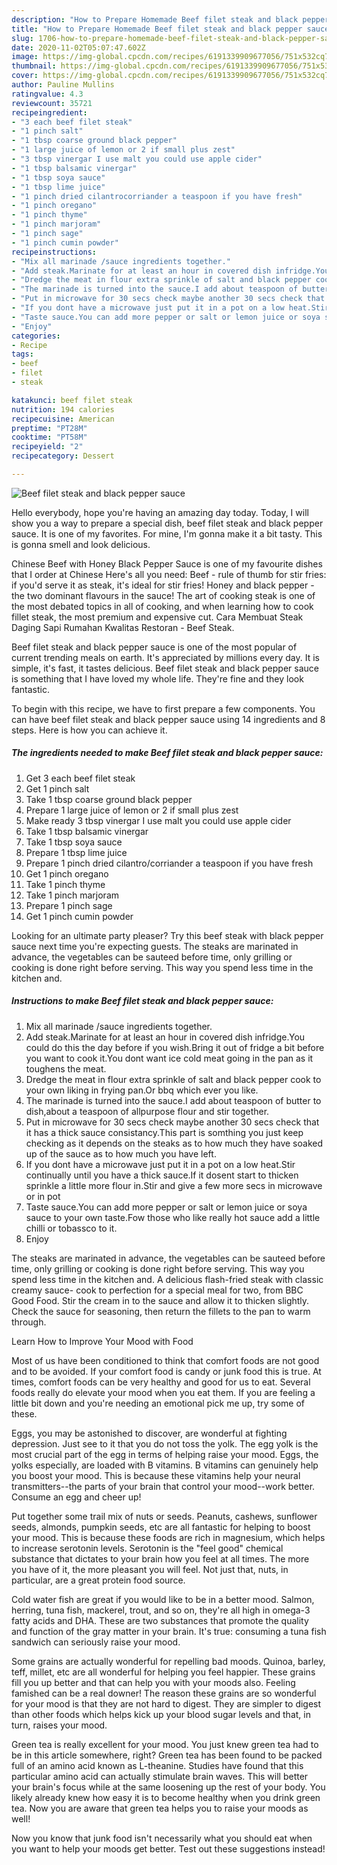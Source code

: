 ```yaml
---
description: "How to Prepare Homemade Beef filet steak and black pepper sauce"
title: "How to Prepare Homemade Beef filet steak and black pepper sauce"
slug: 1706-how-to-prepare-homemade-beef-filet-steak-and-black-pepper-sauce
date: 2020-11-02T05:07:47.602Z
image: https://img-global.cpcdn.com/recipes/6191339909677056/751x532cq70/beef-filet-steak-and-black-pepper-sauce-recipe-main-photo.jpg
thumbnail: https://img-global.cpcdn.com/recipes/6191339909677056/751x532cq70/beef-filet-steak-and-black-pepper-sauce-recipe-main-photo.jpg
cover: https://img-global.cpcdn.com/recipes/6191339909677056/751x532cq70/beef-filet-steak-and-black-pepper-sauce-recipe-main-photo.jpg
author: Pauline Mullins
ratingvalue: 4.3
reviewcount: 35721
recipeingredient:
- "3 each beef filet steak"
- "1 pinch salt"
- "1 tbsp coarse ground black pepper"
- "1 large juice of lemon or 2 if small plus zest"
- "3 tbsp vinergar I use malt you could use apple cider"
- "1 tbsp balsamic vinergar"
- "1 tbsp soya sauce"
- "1 tbsp lime juice"
- "1 pinch dried cilantrocorriander a teaspoon if you have fresh"
- "1 pinch oregano"
- "1 pinch thyme"
- "1 pinch marjoram"
- "1 pinch sage"
- "1 pinch cumin powder"
recipeinstructions:
- "Mix all marinade /sauce ingredients together."
- "Add steak.Marinate for at least an hour in covered dish infridge.You could do this the day before if you wish.Bring it out of fridge a bit before you want to cook it.You dont want ice cold meat going in the pan as it toughens the meat."
- "Dredge the meat in flour extra sprinkle of salt and black pepper cook to your own liking in frying pan.Or bbq which ever you like."
- "The marinade is turned into the sauce.I add about teaspoon of butter to dish,about a teaspoon of allpurpose flour and stir together."
- "Put in microwave for 30 secs check maybe another 30 secs check that it has a thick sauce consistancy.This part is somthing you just keep checking as it depends on the steaks as to how much they have soaked up of the sauce as to how much you have left."
- "If you dont have a microwave just put it in a pot on a low heat.Stir continually until you have a thick sauce.If it dosent start to thicken sprinkle a little more flour in.Stir and give a few more secs in microwave or in pot"
- "Taste sauce.You can add more pepper or salt or lemon juice or soya sauce to your own taste.Fow those who like really hot sauce add a little chilli or tobassco to it."
- "Enjoy"
categories:
- Recipe
tags:
- beef
- filet
- steak

katakunci: beef filet steak 
nutrition: 194 calories
recipecuisine: American
preptime: "PT28M"
cooktime: "PT58M"
recipeyield: "2"
recipecategory: Dessert

---
```



![Beef filet steak and black pepper sauce](https://img-global.cpcdn.com/recipes/6191339909677056/751x532cq70/beef-filet-steak-and-black-pepper-sauce-recipe-main-photo.jpg)

Hello everybody, hope you're having an amazing day today. Today, I will show you a way to prepare a special dish, beef filet steak and black pepper sauce. It is one of my favorites. For mine, I'm gonna make it a bit tasty. This is gonna smell and look delicious.

Chinese Beef with Honey Black Pepper Sauce is one of my favourite dishes that I order at Chinese Here&#39;s all you need: Beef - rule of thumb for stir fries: if you&#39;d serve it as steak, it&#39;s ideal for stir fries! Honey and black pepper - the two dominant flavours in the sauce! The art of cooking steak is one of the most debated topics in all of cooking, and when learning how to cook fillet steak, the most premium and expensive cut. Cara Membuat Steak Daging Sapi Rumahan Kwalitas Restoran - Beef Steak.

Beef filet steak and black pepper sauce is one of the most popular of current trending meals on earth. It's appreciated by millions every day. It is simple, it's fast, it tastes delicious. Beef filet steak and black pepper sauce is something that I have loved my whole life. They're fine and they look fantastic.


To begin with this recipe, we have to first prepare a few components. You can have beef filet steak and black pepper sauce using 14 ingredients and 8 steps. Here is how you can achieve it.

<!--inarticleads1-->

##### The ingredients needed to make Beef filet steak and black pepper sauce:

1. Get 3 each beef filet steak
1. Get 1 pinch salt
1. Take 1 tbsp coarse ground black pepper
1. Prepare 1 large juice of lemon or 2 if small plus zest
1. Make ready 3 tbsp vinergar I use malt you could use apple cider
1. Take 1 tbsp balsamic vinergar
1. Take 1 tbsp soya sauce
1. Prepare 1 tbsp lime juice
1. Prepare 1 pinch dried cilantro/corriander a teaspoon if you have fresh
1. Get 1 pinch oregano
1. Take 1 pinch thyme
1. Take 1 pinch marjoram
1. Prepare 1 pinch sage
1. Get 1 pinch cumin powder


Looking for an ultimate party pleaser? Try this beef steak with black pepper sauce next time you&#39;re expecting guests. The steaks are marinated in advance, the vegetables can be sauteed before time, only grilling or cooking is done right before serving. This way you spend less time in the kitchen and. 

<!--inarticleads2-->

##### Instructions to make Beef filet steak and black pepper sauce:

1. Mix all marinade /sauce ingredients together.
1. Add steak.Marinate for at least an hour in covered dish infridge.You could do this the day before if you wish.Bring it out of fridge a bit before you want to cook it.You dont want ice cold meat going in the pan as it toughens the meat.
1. Dredge the meat in flour extra sprinkle of salt and black pepper cook to your own liking in frying pan.Or bbq which ever you like.
1. The marinade is turned into the sauce.I add about teaspoon of butter to dish,about a teaspoon of allpurpose flour and stir together.
1. Put in microwave for 30 secs check maybe another 30 secs check that it has a thick sauce consistancy.This part is somthing you just keep checking as it depends on the steaks as to how much they have soaked up of the sauce as to how much you have left.
1. If you dont have a microwave just put it in a pot on a low heat.Stir continually until you have a thick sauce.If it dosent start to thicken sprinkle a little more flour in.Stir and give a few more secs in microwave or in pot
1. Taste sauce.You can add more pepper or salt or lemon juice or soya sauce to your own taste.Fow those who like really hot sauce add a little chilli or tobassco to it.
1. Enjoy


The steaks are marinated in advance, the vegetables can be sauteed before time, only grilling or cooking is done right before serving. This way you spend less time in the kitchen and. A delicious flash-fried steak with classic creamy sauce- cook to perfection for a special meal for two, from BBC Good Food. Stir the cream in to the sauce and allow it to thicken slightly. Check the sauce for seasoning, then return the fillets to the pan to warm through. 

Learn How to Improve Your Mood with Food


Most of us have been conditioned to think that comfort foods are not good and to be avoided. If your comfort food is candy or junk food this is true. At times, comfort foods can be very healthy and good for us to eat. Several foods really do elevate your mood when you eat them. If you are feeling a little bit down and you're needing an emotional pick me up, try some of these.

Eggs, you may be astonished to discover, are wonderful at fighting depression. Just see to it that you do not toss the yolk. The egg yolk is the most crucial part of the egg in terms of helping raise your mood. Eggs, the yolks especially, are loaded with B vitamins. B vitamins can genuinely help you boost your mood. This is because these vitamins help your neural transmitters--the parts of your brain that control your mood--work better. Consume an egg and cheer up!

Put together some trail mix of nuts or seeds. Peanuts, cashews, sunflower seeds, almonds, pumpkin seeds, etc are all fantastic for helping to boost your mood. This is because these foods are rich in magnesium, which helps to increase serotonin levels. Serotonin is the "feel good" chemical substance that dictates to your brain how you feel at all times. The more you have of it, the more pleasant you will feel. Not just that, nuts, in particular, are a great protein food source.

Cold water fish are great if you would like to be in a better mood. Salmon, herring, tuna fish, mackerel, trout, and so on, they're all high in omega-3 fatty acids and DHA. These are two substances that promote the quality and function of the gray matter in your brain. It's true: consuming a tuna fish sandwich can seriously raise your mood. 

Some grains are actually wonderful for repelling bad moods. Quinoa, barley, teff, millet, etc are all wonderful for helping you feel happier. These grains fill you up better and that can help you with your moods also. Feeling famished can be a real downer! The reason these grains are so wonderful for your mood is that they are not hard to digest. They are simpler to digest than other foods which helps kick up your blood sugar levels and that, in turn, raises your mood.

Green tea is really excellent for your mood. You just knew green tea had to be in this article somewhere, right? Green tea has been found to be packed full of an amino acid known as L-theanine. Studies have found that this particular amino acid can actually stimulate brain waves. This will better your brain's focus while at the same loosening up the rest of your body. You likely already knew how easy it is to become healthy when you drink green tea. Now you are aware that green tea helps you to raise your moods as well!

Now you know that junk food isn't necessarily what you should eat when you want to help your moods get better. Test out  these suggestions  instead!

